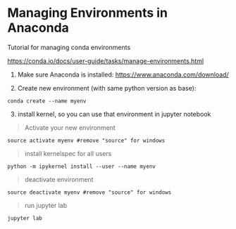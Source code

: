 # Managing Environments in Anaconda
Tutorial for managing conda environments


https://conda.io/docs/user-guide/tasks/manage-environments.html

1. Make sure Anaconda is installed: https://www.anaconda.com/download/


2. Create new environment (with same python version as base):

```
conda create --name myenv 
```

3. install kernel, so you can use that environment in jupyter notebook
>Activate your new environment
  ```
  source activate myenv #remove "source" for windows
  ```
>install kernelspec for all users
  ```
  python -m ipykernel install --user --name myenv
  ```
  
>deactivate environment 
  ```
  source deactivate myenv #remove "source" for windows
  ```
>run jupyter lab
  ```
  jupyter lab
  ```
